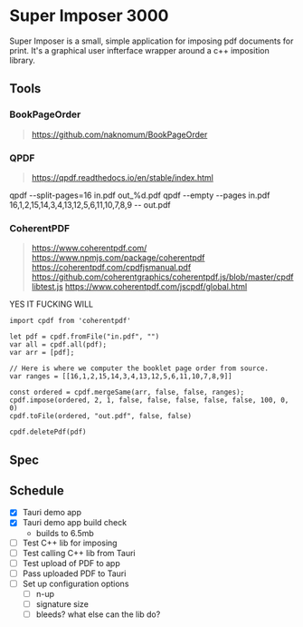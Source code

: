 # Super Imposer 3000

Super Imposer is a small, simple application for imposing pdf documents for print. It's a graphical user infterface wrapper around a c++ imposition library.


## Tools

### BookPageOrder

> https://github.com/naknomum/BookPageOrder

### QPDF

> https://qpdf.readthedocs.io/en/stable/index.html

qpdf --split-pages=16 in.pdf out_%d.pdf
qpdf --empty --pages in.pdf 16,1,2,15,14,3,4,13,12,5,6,11,10,7,8,9 -- out.pdf

### CoherentPDF

> https://www.coherentpdf.com/
> https://www.npmjs.com/package/coherentpdf
> https://coherentpdf.com/cpdfjsmanual.pdf
> https://github.com/coherentgraphics/coherentpdf.js/blob/master/cpdflibtest.js
> https://www.coherentpdf.com/jscpdf/global.html

YES IT FUCKING WILL

```
import cpdf from 'coherentpdf'

let pdf = cpdf.fromFile("in.pdf", "")
var all = cpdf.all(pdf);
var arr = [pdf];

// Here is where we computer the booklet page order from source.
var ranges = [[16,1,2,15,14,3,4,13,12,5,6,11,10,7,8,9]]

const ordered = cpdf.mergeSame(arr, false, false, ranges);
cpdf.impose(ordered, 2, 1, false, false, false, false, false, 100, 0, 0)
cpdf.toFile(ordered, "out.pdf", false, false)

cpdf.deletePdf(pdf)
```


## Spec

## Schedule

- [x] Tauri demo app
- [x] Tauri demo app build check
  - builds to 6.5mb
- [ ] Test C++ lib for imposing
- [ ] Test calling C++ lib from Tauri
- [ ] Test upload of PDF to app
- [ ] Pass uploaded PDF to Tauri
- [ ] Set up configuration options
  - [ ] n-up
  - [ ] signature size
  - [ ] bleeds? what else can the lib do?
